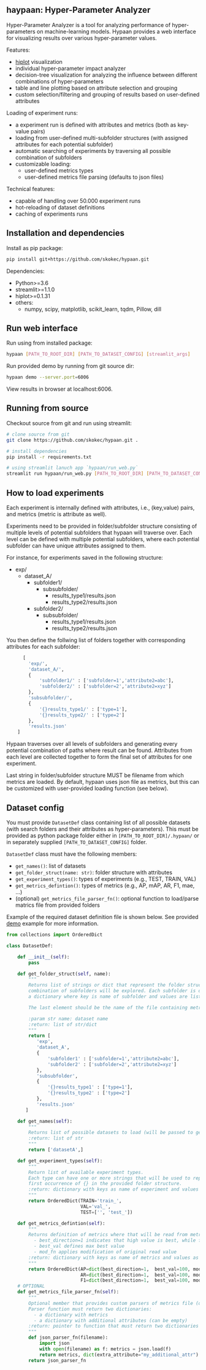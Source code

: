 ## haypaan: Hyper-Parameter Analyzer

Hyper-Parameter Analyzer is a tool for analyzing performance of hyper-parameters on machine-learning models. 
Hypaan provides a web interface for visualizing results over various hyper-parameter values. 

Features:
 * [hiplot](https://github.com/facebookresearch/hiplot) visualization
 * individual hyper-parameter impact analyzer
 * decision-tree visualization for analyzing the influence between different combinations of hyper-parameters
 * table and line plotting based on attribute selection and grouping  
 * custom selection/filtering and grouping of results based on user-defined attributes 
   
Loading of experiment runs:
 * a experiment run is defined with attributes and metrics (both as key-value pairs)
 * loading from user-defined multi-subfolder structures (with assigned attributes for each potential subfolder)
 * automatic searching of experiments by traversing all possible combination of subfolders  
 * customizable loading:
   * user-defined metrics types
   * user-defined metrics file parsing (defaults to json files)

Technical features:
 * capable of handling over 50.000 experiment runs 
 * hot-reloading of dataset definitions
 * caching of experiments runs
  
## Installation and dependencies 

Install as pip package:
```bash
pip install git+https://github.com/skokec/hypaan.git
```

Dependencies:
 * Python>=3.6
 * streamlit>=1.1.0 
 * hiplot>=0.1.31
 * others:
   * numpy, scipy, matplotlib, scikit_learn, tqdm, Pillow, dill

## Run web interface

Run using from installed package:
```bash
hypaan [PATH_TO_ROOT_DIR] [PATH_TO_DATASET_CONFIG] [streamlit_args]
```
Run provided demo by running from git source dir:
```bash
hypaan demo --server.port=6006
```
View results in browser at localhost:6006.

## Running from source

Checkout source from git and run using streamlit:
```bash
# clone source from git
git clone https://github.com/skokec/hypaan.git . 

# install dependencies
pip install -r requirements.txt

# using streamlit lanuch app `hypaan/run_web.py`
streamlit run hypaan/run_web.py [PATH_TO_ROOT_DIR] [PATH_TO_DATASET_CONFIG] [streamlit_args]
```

## How to load experiments

Each experiment is internally defined with attributes, i.e., (key,value) pairs, and metrics (metric is attribute as well).

Experiments need to be provided in folder/subfolder structure consisting of multiple levels of potential subfolders that
hypaan will traverse over. Each level can be defined with multiple potential subfolders, where each potential 
subfolder can have unique attributes assigned to them. 

For instance, for experiments saved in the following structure:
 * exp/
   * dataset_A/
     * subfolder1/
       * subsubfolder/
         * results_type1/results.json
         * results_type2/results.json
     * subfolder2/
       * subsubfolder/
         * results_type1/results.json
         * results_type2/results.json 

You then define the follwing list of folders together with corresponding attributes for each subfolder:
```python
      [
        'exp/',
        'dataset_A/',
        {
            'subfolder1/' : ['subfolder=1','attribute2=abc'],
            'subfolder2/' : ['subfolder=2','attribute2=xyz']
        },
        'subsubfolder/',        
        {
            '{}results_type1/' : ['type=1'],
            '{}results_type2/' : ['type=2']
        },
        'results.json'
    ]
```

Hypaan traverses over all levels of subfolders and generating every potential combination of paths where result can 
be found. Attributes from each level are collected together to form the final set of attributes for one experiment.

Last string in folder/subfolder structure MUST be filename from which metrics are loaded. By default, hypaan uses json
file as metrics, but this can be customized with user-provided loading function (see below).

## Dataset config

You must provide `DatasetDef` class containing list of all possible datasets (with search folders and their 
attributes as hyper-parameters). This must be provided as python package folder either in `[PATH_TO_ROOT_DIR]/.hypaan/` 
or in separately supplied `[PATH_TO_DATASET_CONFIG]` folder.

`DatasetDef` class must have the following members:
 * `get_names()`: list of datasets 
 * `get_folder_struct(name: str)`: folder structure with attributes
 * `get_experiment_types()`: types of experiments (e.g., TEST, TRAIN, VAL)
 * `get_metrics_defintion()`: types of metrics (e.g., AP, mAP, AR, F1, mae, ...)
 * (optional) `get_metrics_file_parser_fn()`: optional function to load/parse matrics file from provided folders

Example of the required dataset definition file is shown below. See provided [demo](/demo/.hypaan/__init__.py) example 
for more information.

```python
from collections import OrderedDict

class DatasetDef:

    def __init__(self):
        pass

    def get_folder_struct(self, name):
        """
        Returns list of strings or dict that represent the folder structure for searching. All possible
        combination of subfolders will be explored. Each subfolder is defined either by string (name of subfolder) or
        a dictionary where key is name of subfolder and values are list of attributes,

        The last element should be the name of the file containing metrics.

        :param str name: dataset name
        :return: list of str/dict
        """
        return [
           'exp',
           'dataset_A',
           {
               'subfolder1' : ['subfolder=1','attribute2=abc'],
               'subfolder2' : ['subfolder=2','attribute2=xyz']
           },
           'subsubfolder',        
           {
               '{}results_type1' : ['type=1'],
               '{}results_type2' : ['type=2']
           },
           'results.json'
       ]

    def get_names(self):
        """
        Returns list of possible datasets to load (will be passed to get_folder_struct)
        :return: list of str
        """
        return ['datasetA',]

    def get_experiment_types(self):
        """
        Return list of available experiment types.
        Each type can have one or more strings that will be used to replace the
        first occurrence of {} in the provided folder structure.
        :return: dictionary with keys as name of experiment and values as str or list of str
        """
        return OrderedDict(TRAIN='train_',
                           VAL='val_',
                           TEST=['', 'test_'])

    def get_metrics_defintion(self):
        """
        Returns definition of metrics where that will be read from metrics file:
          - best_direction=1 indicates that high value is best, while for best_direction=-1, lowest value is best
          - best_val defines max best value
          - mod_fn applies modification of original read value
        :return: dictionary with keys as name of metrics and values as its options
        """
        return OrderedDict(AP=dict(best_direction=1,  best_val=100, mod_fn=lambda x: x*100),
                           AR=dict(best_direction=1,  best_val=100, mod_fn=lambda x: x*100),
                           F1=dict(best_direction=1,  best_val=100, mod_fn=lambda x: x*100))
    # OPTIONAL 
    def get_metrics_file_parser_fn(self):
        """
        Optional member that provides custom parsers of metrics file (default version loads metrics from json file)
        Parser function must return two dictionaries:
          - a dictionary with metrics
          - a dictionary with additional attributes (can be empty)
        :return: pointer to function that must return two dictionaries
        """
        def json_parser_fn(filename):
            import json
            with open(filename) as f: metrics = json.load(f)
            return metrics, dict(extra_attribute="my_additional_attr")
        return json_parser_fn
```

